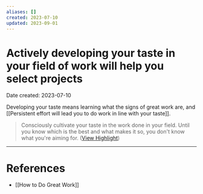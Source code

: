 ```yaml
---
aliases: []
created: 2023-07-10
updated: 2023-09-01
---
```


# Actively developing your taste in your field of work will help you select projects
Date created: 2023-07-10

Developing your taste means learning what the signs of great work are, and [[Persistent effort will lead you to do work in line with your taste]].

> Consciously cultivate your taste in the work done in your field. Until you know which is the best and what makes it so, you don't know what you're aiming for. ([View Highlight](https://read.readwise.io/read/01h4r2cjzzerbs78tg1g6m1nxf))


---
# References
* [[How to Do Great Work]]